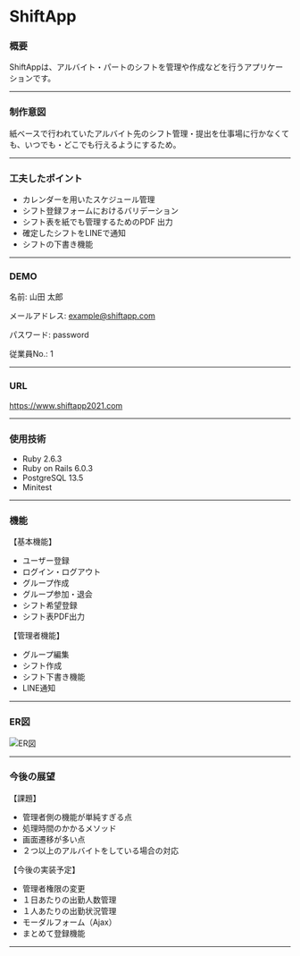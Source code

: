 # ShiftApp

### 概要
ShiftAppは、アルバイト・パートのシフトを管理や作成などを行うアプリケーションです。

***

### 制作意図
紙ベースで行われていたアルバイト先のシフト管理・提出を仕事場に行かなくても、いつでも・どこでも行えるようにするため。

***

### 工夫したポイント
* カレンダーを用いたスケジュール管理
* シフト登録フォームにおけるバリデーション
* シフト表を紙でも管理するためのPDF 出力
* 確定したシフトをLINEで通知
* シフトの下書き機能

***

### DEMO
名前: 山田 太郎

メールアドレス: example@shiftapp.com

パスワード: password

従業員No.: 1

***

### URL
https://www.shiftapp2021.com

***

### 使用技術
* Ruby 2.6.3
* Ruby on Rails 6.0.3
* PostgreSQL 13.5
* Minitest

***

### 機能
【基本機能】

* ユーザー登録
* ログイン・ログアウト
* グループ作成
* グループ参加・退会
* シフト希望登録
* シフト表PDF出力

【管理者機能】

* グループ編集
* シフト作成
* シフト下書き機能
* LINE通知

***

### ER図
![ER図](https://user-images.githubusercontent.com/86550539/146630456-85034a4f-be42-48c9-8706-118b61a79eb5.png)

***

### 今後の展望
【課題】

* 管理者側の機能が単純すぎる点
* 処理時間のかかるメソッド
* 画面遷移が多い点
* ２つ以上のアルバイトをしている場合の対応

【今後の実装予定】

* 管理者権限の変更
* １日あたりの出勤人数管理
* １人あたりの出勤状況管理
* モーダルフォーム（Ajax）
* まとめて登録機能　

***